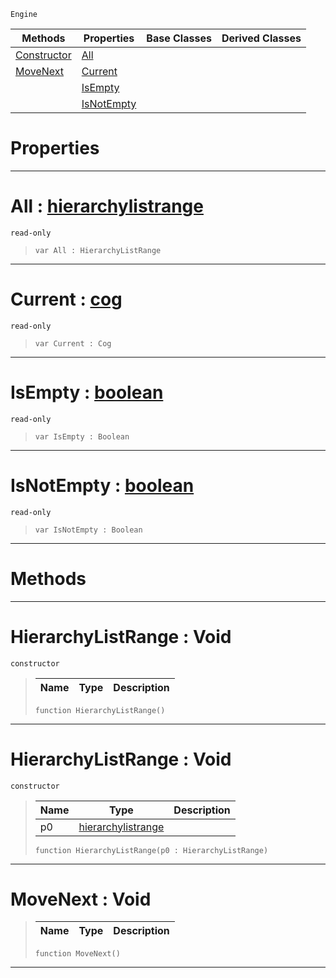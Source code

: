  `Engine`

|Methods|Properties|Base Classes|Derived Classes|
|---|---|---|---|
|[ Constructor](hierarchylistrange.md#hierarchylistrange-void)|[ All](hierarchylistrange.md#all-zilch-engine-document)| | |
|[ MoveNext](hierarchylistrange.md#movenext-void)|[ Current](hierarchylistrange.md#current-zilch-engine-docu)| | |
| |[ IsEmpty](hierarchylistrange.md#isempty-zilch-engine-docu)| | |
| |[ IsNotEmpty](hierarchylistrange.md#isnotempty-zilch-engine-d)| | |


 #  Properties


---  
 #  All : [hierarchylistrange](hierarchylistrange.md)

 `read-only`

> 
> ``` lang=cpp, name=Nada
> var All : HierarchyListRange


---  
 #  Current : [cog](cog.md)

 `read-only`

> 
> ``` lang=cpp, name=Nada
> var Current : Cog


---  
 #  IsEmpty : [boolean](../nada_base_types/boolean.md)

 `read-only`

> 
> ``` lang=cpp, name=Nada
> var IsEmpty : Boolean


---  
 #  IsNotEmpty : [boolean](../nada_base_types/boolean.md)

 `read-only`

> 
> ``` lang=cpp, name=Nada
> var IsNotEmpty : Boolean


---  
 #  Methods


---  
 #  HierarchyListRange : Void

 `constructor`

> 
> |Name|Type|Description|
> |---|---|---|
> ``` lang=cpp, name=Nada
> function HierarchyListRange()
> ``` 


---  
 #  HierarchyListRange : Void

 `constructor`

> 
> |Name|Type|Description|
> |---|---|---|
> |p0|[hierarchylistrange](hierarchylistrange.md)| |
> ``` lang=cpp, name=Nada
> function HierarchyListRange(p0 : HierarchyListRange)
> ``` 


---  
 #  MoveNext : Void

> 
> |Name|Type|Description|
> |---|---|---|
> ``` lang=cpp, name=Nada
> function MoveNext()
> ``` 


---  
 

 